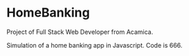 # HomeBanking
Project of Full Stack Web Developer from Acamica.

Simulation of a home banking app in Javascript. Code is 666.
